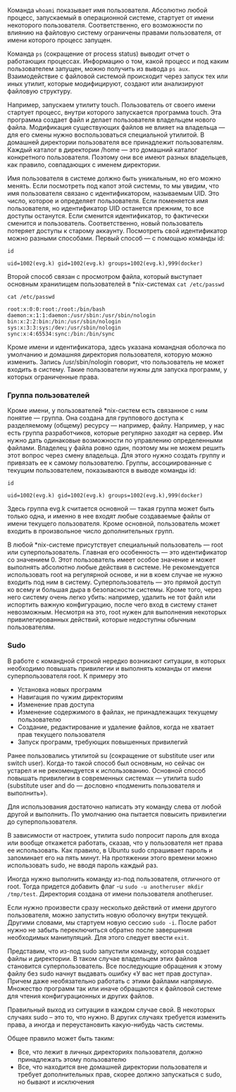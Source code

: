 Команда `whoami` показывает имя пользователя. 
Абсолютно любой процесс, запускаемый в операционной системе, стартует от имени некоторого пользователя. Соответственно, его возможности по влиянию на файловую систему ограничены правами пользователя, от имени которого процесс запущен.

Команда `ps` (сокращение от process status) выводит отчет о работающих процессах. Информацию о том, какой процесс и под каким пользователем запущен, можно получить из вывода `ps aux`.
Взаимодействие с файловой системой происходит через запуск тех или иных утилит, которые модифицируют, создают или анализируют файловую структуру.

Например, запускаем утилиту touch. Пользователь от своего имени стартует процесс, внутри которого запускается программа touch. Эта программа создает файл и делает пользователя владельцем нового файла.
Модификация существующих файлов не влияет на владельца — для его смены нужно воспользоваться специальной утилитой. В домашней директории пользователя все принадлежит пользователям. Каждый каталог в директории /home — это домашний каталог конкретного пользователя. Поэтому они все имеют разных владельцев, как правило, совпадающих с именем директории.

Имя пользователя в системе должно быть уникальным, но его можно менять. Если посмотреть под капот этой системы, то мы увидим, что имя пользователя связано с идентификатором, называемым UID. Это число, которое и определяет пользователя. Если поменяется имя пользователя, но идентификатор UID останется прежним, то все доступы останутся. Если сменится идентификатор, то фактически сменится и пользователь. Соответственно, новый пользователь потеряет доступы к старому аккаунту.
Посмотреть свой идентификатор можно разными способами. Первый способ — с помощью команды id:
```
id

uid=1002(evg.k) gid=1002(evg.k) groups=1002(evg.k),999(docker)

```
Второй способ связан с просмотром файла, который выступает основным хранилищем пользователей в *nix-системах `cat /etc/passwd`
```
cat /etc/passwd

root:x:0:0:root:/root:/bin/bash
daemon:x:1:1:daemon:/usr/sbin:/usr/sbin/nologin
bin:x:2:2:bin:/bin:/usr/sbin/nologin
sys:x:3:3:sys:/dev:/usr/sbin/nologin
sync:x:4:65534:sync:/bin:/bin/sync
```
Кроме имени и идентификатора, здесь указана командная оболочка по умолчанию и домашняя директория пользователя, которую можно изменить. Запись /usr/sbin/nologin говорит, что пользователь не может входить в систему. Такие пользователи нужны для запуска программ, у которых ограниченные права.

### Группа пользователей
Кроме имени, у пользователей *nix-систем есть связанное с ним понятие — группа. Она создана для группового доступа к разделяемому (общему) ресурсу — например, файлу.
Например, у нас есть группа разработчиков, которые регулярно заходят на сервер. Им нужно дать одинаковые возможности по управлению определенными файлами. Владелец у файла ровно один, поэтому мы не можем решить этот вопрос через смену владельца. Для этого нужно создать группу и привязать ее к самому пользователю.
Группы, ассоциированные с текущим пользователем, показываются в выводе команды id:
```
id

uid=1002(evg.k) gid=1002(evg.k) groups=1002(evg.k),999(docker)
```
Здесь группа evg.k считается основной — такая группа может быть только одна, и именно в нее входят любые создаваемые файлы от имени текущего пользователя. Кроме основной, пользователь может входить в произвольное число дополнительных групп.

В любой *nix-системе присутствует специальный пользователь — root или суперпользователь. Главная его особенность — это идентификатор со значением 0. Этот пользователь имеет особое значение и может выполнять абсолютно любые действия в системе. Не рекомендуется использовать root на регулярной основе, и ни в коем случае не нужно входить под ним в систему. Суперпользователь — это прямой доступ ко всему и большая дыра в безопасности системы. Кроме того, через него систему очень легко убить: например, удалить не тот файл или испортить важную конфигурацию, после чего вход в систему станет невозможным.
Несмотря на это, root нужен для выполнения некоторых привилегированных действий, которые недоступны обычным пользователям.

### Sudo
В работе с командной строкой нередко возникают ситуации, в которых необходимо повышать привилегии и выполнять команды от имени суперпользователя root. К примеру это
- Установка новых программ
- Навигация по чужим директориям
- Изменение прав доступа
- Изменение содержимого в файлах, не принадлежащих текущему пользователю
- Создание, редактирование и удаление файлов, когда не хватает прав текущего пользователя
- Запуск программ, требующих повышенных привилегий

Ранее пользовались утилитой su (сокращение от substitute user или switch user). Когда-то такой способ был основным, но сейчас он устарел и не рекомендуется к использованию. Основной способ повышать привилегии в современных системах — утилита sudo (substitute user and do — дословно «подменить пользователя и выполнить»). 

Для использования достаточно написать эту команду слева от любой другой и выполнить. По умолчанию она пытается повысить привилегии до суперпользователя.

В зависимости от настроек, утилита sudo попросит пароль для входа или вообще откажется работать, сказав, что у пользователя нет права ее использовать. Как правило, в Ubuntu sudo спрашивает пароль и запоминает его на пять минут. На протяжении этого времени можно использовать sudo, не вводя пароль каждый раз.

Иногда нужно выполнить команду из-под пользователя, отличного от root. Тогда придется добавить флаг -u `sudo -u anotheruser mkdir /tmp/test`. Директория создана от имени пользователя anotheruser.

Если нужно произвести сразу несколько действий от имени другого пользователя, можно запустить новую оболочку внутри текущей. Другими словами, мы стартуем новую сессию `sudo -i`. После работ нужно не забыть переключиться обратно после завершения необходимых манипуляций. Для этого следует ввести `exit`.

Представим, что из-под sudo запустили команду, которая создает файлы и директории. В таком случае владельцем этих файлов становится суперпользователь. Все последующие обращения к этому файлу без sudo начнут выдавать ошибку «У вас нет прав доступа». Причем даже необязательно работать с этими файлами напрямую. Множество программ так или иначе обращаются к файловой системе для чтения конфигурационных и других файлов.

Правильный выход из ситуации в каждом случае свой. В некоторых случаях sudo – это то, что нужно. В других случаях требуется изменить права, а иногда и переустановить какую-нибудь часть системы.

Общее правило может быть таким:
- Все, что лежит в личных директориях пользователя, должно принадлежать этому пользователю
- Все, что находится вне домашней директории пользователя и требует дополнительных прав, скорее должно запускаться с sudo, но бывают и исключения




